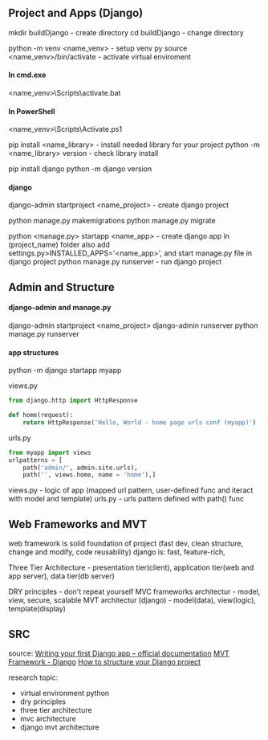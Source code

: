 ## Project and Apps (Django)

mkdir buildDjango - create directory
cd buildDjango - change directory

python -m venv <name_venv> - setup venv py
source <name_venv>/bin/activate - activate virtual enviroment
#### In cmd.exe
<name_venv>\Scripts\activate.bat
#### In PowerShell
<name_venv>\Scripts\Activate.ps1

pip install <name_library> - install needed library for your project
python -m <name_library> version - check library install

pip install django
python -m django version

#### django

django-admin startproject <name_project> - create django project

python manage.py makemigrations
python manage.py migrate

python <manage.py> startapp <name_app> - create django app in (project_name) folder also add settings.py>INSTALLED_APPS='<name_app>', and start manage.py file in django project
python manage.py runserver - run django project


## Admin and Structure

#### django-admin and manage.py

django-admin startproject <name_project>
django-admin runserver
python manage.py runserver

#### app structures

python -m django startapp myapp

views.py 
```python
from django.http import HttpResponse

def home(request):
    return HttpResponse('Hello, World - home page urls conf (myapp)')
```

urls.py
```python
from myapp import views
urlpatterns = [
    path('admin/', admin.site.urls),
    path('', views.home, name = 'home'),]
```

views.py - logic of app (mapped url pattern, user-defined func and iteract with model and template)
urls.py - urls pattern defined with path() func


## Web Frameworks and MVT

web framework is solid foundation of project (fast dev, clean structure, change and modify, code reusability)
django is: fast, feature-rich, 

Three Tier Architecture - presentation tier(client), application tier(web and app server), data tier(db server)

DRY principles - don't repeat yourself
MVC frameworks architectur - model, view, secure, scalable
MVT architectur (django) - model(data), view(logic), template(display)

## SRC
source:
[Writing your first Django app – official documentation](https://docs.djangoproject.com/en/4.1/)
[MVT Framework - Django](https://docs.djangoproject.com/en/4.1/faq/general/#django-appears-to-be-a-mvc-framework-but-you-call-the-controller-the-view-and-the-view-the-template-how-come-you-don-t-use-the-standard-names)
[How to structure your Django project](https://docs.djangoproject.com/en/4.1/intro/tutorial01/)

research topic:
- virtual environment python
- dry principles
- three tier architecture
- mvc architecture
- django mvt architecture
